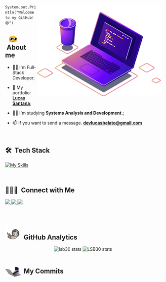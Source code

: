 
<img src="images/computer-illustration.png" min-width="400px" max-width="450px" width="400px" align="right" alt="Computador">
<code>System.out.Println("Welcome to my GitHub!😆")</code>

 ## &nbsp; <img src="images/oculos.gif " width="30" align="center"> &nbsp;About me

- 👨‍💻 I'm Full-Stack Developer;

- 🚀 My portfolio: **[Lucas Santana](https://lucas-santana-belato.vercel.app)**;
 
- 👨‍🎓 I'm studying **Systems Analysis and Development.**;

- 📫 If you want to send a message.  **devlucasbelato@gmail.com**


<br>

## 🛠 &nbsp;Tech Stack
[![My Skills](https://skillicons.dev/icons?i=java,typescript,spring,nodejs,react,mysql,postgres,mongodb,aws,docker,redis,kafka,jenkins,github,gitlab)](https://skillicons.dev)

<br>

## 👨🏻‍💼 &nbsp;Connect with Me

<p align="left">
 
 <a href="https://www.linkedin.com/in/lucassantana30/" alt="Linkedin">
  <img width="140px" src="https://img.shields.io/badge/-Linkedin-rgb(25, 27, 30)?style=for-the-badge&logo=Linkedin&logoColor=rgb(150, 118, 228)&link=https://www.linkedin.com/in/lucassantana30"/> 
 </a>

 <a href="mailto:devlucasbelato@gmail.com" alt="Gmail">
  <img width="113px" src="https://img.shields.io/badge/-Gmail-rgb(25, 27, 30)?style=for-the-badge&logo=Gmail&logoColor=rgb(150, 118, 228)&link=mailto:wonsevenn@gmail.com"/> 
 </a>
 
 <a href="https://lucas-santana-belato.vercel.app" alt="Portfolio">
  <img width="192px" src="https://img.shields.io/badge/my_portfolio-rgb(25, 27, 30)?style=for-the-badge&logo=ko-fi&logoColor=rgb(150, 118, 228)&link=https://lucas-santana-belato.vercel.app/"/>
 </a>

 </p>

<br>

## <img src="images/gato_astronauta.gif" width="50" height="50" align="10">  &nbsp;GitHub Analytics

<div align="center">
<img height='180em' src="https://github-readme-stats.vercel.app/api?username=LSB30&show_icons=true=anuraghazra&show_icons=true&theme=aura" alt="lsb30 stats"/>
<img height='180em' src="https://github-readme-stats.vercel.app/api/top-langs/?username=LSB30&layout=compact&theme=aura" alt="LSB30 stats"/>
 </div>
  
<br>

## <img src="images/gato.gif" width="50" align="center"> &nbsp;My Commits
